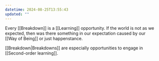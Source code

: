 ```yaml
---
datetime: 2024-08-25T13:55:43
updated: ""
---
```

Every [[Breakdown]] is a [[Learning]] opportunity. If the world is not as we expected, then was there something in our expectation caused by our [[Way of Being]] or just happenstance.

[[Breakdown|Breakdowns]] are especially opportunities to engage in [[Second-order learning]].